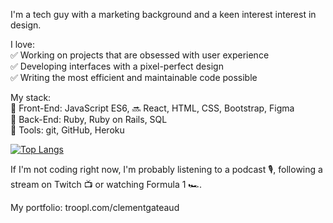 I'm a tech guy with a marketing background and a keen interest interest in design.

I love:<br />
✅️ Working on projects that are obsessed with user experience<br />
✅️ Developing interfaces with a pixel-perfect design<br />
✅️ Writing the most efficient and maintainable code possible

My stack:<br />
🎨 Front-End: JavaScript ES6, 🔜 React, HTML, CSS, Bootstrap, Figma<br />
🔌 Back-End: Ruby, Ruby on Rails, SQL<br />
🔧 Tools: git, GitHub, Heroku

[![Top Langs](https://github-readme-stats.vercel.app/api/top-langs/?username=clementgateaud&layout=compact)](https://github.com/anuraghazra/github-readme-stats)

If I'm not coding right now, I'm probably listening to a podcast 🎙, following a stream on Twitch 📺 or watching Formula 1 🏎.

My portfolio: troopl.com/clementgateaud
